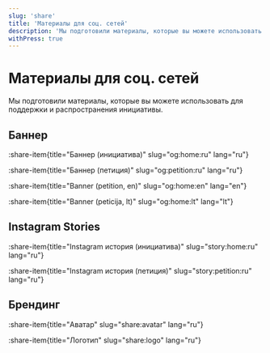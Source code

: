 ```yaml
---
slug: 'share'
title: 'Материалы для соц. сетей'
description: 'Мы подготовили материалы, которые вы можете использовать для поддержки и распространения инициативы.'
withPress: true
---
```


# Материалы для соц. сетей

Мы подготовили материалы, которые вы можете использовать для поддержки и распространения инициативы.

## Баннер

:share-item{title="Баннер (инициатива)" slug="og:home:ru" lang="ru"}

:share-item{title="Баннер (петиция)" slug="og:petition:ru" lang="ru"}

:share-item{title="Banner (petition, en)" slug="og:home:en" lang="en"}

:share-item{title="Banner (peticija, lt)" slug="og:home:lt" lang="lt"}

## Instagram Stories

:share-item{title="Instagram история (инициатива)" slug="story:home:ru" lang="ru"}

:share-item{title="Instagram история (петиция)" slug="story:petition:ru" lang="ru"}

## Брендинг

:share-item{title="Аватар" slug="share:avatar" lang="ru"}

:share-item{title="Логотип" slug="share:logo" lang="ru"}
